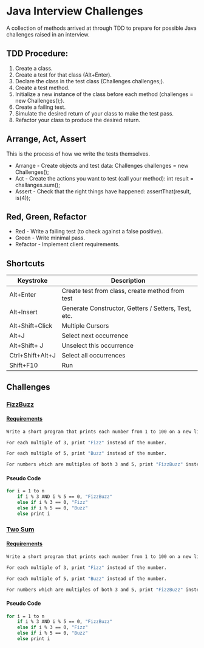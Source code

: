 # Java Interview Challenges

A collection of methods arrived at through TDD to prepare for possible Java challenges raised in an interview.

## TDD Procedure:

1.	Create a class.
2.	Create a test for that class (Alt+Enter).
3.	Declare the class in the test class (Challenges challenges;).
4.	Create a test method.
5.	Initialize a new instance of the class before each method (challenges = new Challenges();).
6.	Create a failing test.
7.	Simulate the desired return of your class to make the test pass.
8.	Refactor your class to produce the desired return.

## Arrange, Act, Assert

This is the process of how we write the tests themselves.

* Arrange - Create objects and test data: Challenges challenges = new Challenges();
* Act - Create the actions you want to test (call your method): int result = challanges.sum();
* Assert - Check that the right things have happened: assertThat(result, is(4));

## Red, Green, Refactor

* Red - Write a failing test (to check against a false positive).
* Green - Write minimal pass.
* Refactor - Implement client requirements.

## Shortcuts

| Keystroke      | Description |
| ----------- | ----------- |
| Alt+Enter | Create test from class, create method from test |
| Alt+Insert| Generate Constructor, Getters / Setters, Test, etc. |
| Alt+Shift+Click | Multiple Cursors |
| Alt+J | Select next occurrence |
| Alt+Shift+ J | Unselect this occurrence |
| Ctrl+Shift+Alt+J | Select all occurrences |
| Shift+F10 | Run |

## Challenges

### [FizzBuzz](https://www.youtube.com/watch?v=h36mQC3JFMo&list=PLqq-6Pq4lTTZgXnsBNQwCWdKR6O6Cgk1Z)

#### [Requirements](https://www.hackerrank.com/challenges/fizzbuzz/problem)

``` bash
Write a short program that prints each number from 1 to 100 on a new line.

For each multiple of 3, print "Fizz" instead of the number.

For each multiple of 5, print "Buzz" instead of the number.

For numbers which are multiples of both 3 and 5, print "FizzBuzz" instead of the number.
```

#### Pseudo Code

``` bash
for i = 1 to n
    if i % 3 AND i % 5 == 0, "FizzBuzz"
    else if i % 3 == 0, "Fizz"
    else if i % 5 == 0, "Buzz"
    else print i
```

### [Two Sum](https://www.youtube.com/watch?v=TcsYEnMrnFo&list=PLqq-6Pq4lTTZgXnsBNQwCWdKR6O6Cgk1Z&index=2)

#### [Requirements](https://leetcode.com/problems/two-sum/)

``` bash
Write a short program that prints each number from 1 to 100 on a new line.

For each multiple of 3, print "Fizz" instead of the number.

For each multiple of 5, print "Buzz" instead of the number.

For numbers which are multiples of both 3 and 5, print "FizzBuzz" instead of the number.
```

#### Pseudo Code

``` bash
for i = 1 to n
    if i % 3 AND i % 5 == 0, "FizzBuzz"
    else if i % 3 == 0, "Fizz"
    else if i % 5 == 0, "Buzz"
    else print i
```